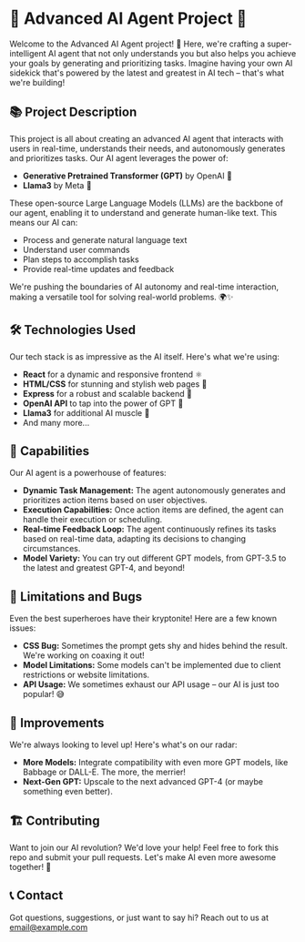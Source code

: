 # 🌟 Advanced AI Agent Project 🌟

Welcome to the Advanced AI Agent project! 🚀 Here, we're crafting a super-intelligent AI agent that not only understands you but also helps you achieve your goals by generating and prioritizing tasks. Imagine having your own AI sidekick that's powered by the latest and greatest in AI tech – that's what we're building!

## 📚 Project Description

This project is all about creating an advanced AI agent that interacts with users in real-time, understands their needs, and autonomously generates and prioritizes tasks. Our AI agent leverages the power of:

- **Generative Pretrained Transformer (GPT)** by OpenAI 🤖
- **Llama3** by Meta 🦙

These open-source Large Language Models (LLMs) are the backbone of our agent, enabling it to understand and generate human-like text. This means our AI can:

- Process and generate natural language text
- Understand user commands
- Plan steps to accomplish tasks
- Provide real-time updates and feedback

We're pushing the boundaries of AI autonomy and real-time interaction, making a versatile tool for solving real-world problems. 🌍✨

## 🛠️ Technologies Used

Our tech stack is as impressive as the AI itself. Here's what we're using:

- **React** for a dynamic and responsive frontend ⚛️
- **HTML/CSS** for stunning and stylish web pages 🎨
- **Express** for a robust and scalable backend 🚀
- **OpenAI API** to tap into the power of GPT 🧠
- **Llama3** for additional AI muscle 💪
- And many more...

## 🚀 Capabilities

Our AI agent is a powerhouse of features:

- **Dynamic Task Management:** The agent autonomously generates and prioritizes action items based on user objectives.
- **Execution Capabilities:** Once action items are defined, the agent can handle their execution or scheduling.
- **Real-time Feedback Loop:** The agent continuously refines its tasks based on real-time data, adapting its decisions to changing circumstances.
- **Model Variety:** You can try out different GPT models, from GPT-3.5 to the latest and greatest GPT-4, and beyond!

## 🐞 Limitations and Bugs

Even the best superheroes have their kryptonite! Here are a few known issues:

- **CSS Bug:** Sometimes the prompt gets shy and hides behind the result. We're working on coaxing it out!
- **Model Limitations:** Some models can't be implemented due to client restrictions or website limitations.
- **API Usage:** We sometimes exhaust our API usage – our AI is just too popular! 😅

## 🚀 Improvements

We're always looking to level up! Here's what's on our radar:

- **More Models:** Integrate compatibility with even more GPT models, like Babbage or DALL-E. The more, the merrier!
- **Next-Gen GPT:** Upscale to the next advanced GPT-4 (or maybe something even better).

## 🏗️ Contributing

Want to join our AI revolution? We'd love your help! Feel free to fork this repo and submit your pull requests. Let's make AI even more awesome together! 💪

## 📞 Contact

Got questions, suggestions, or just want to say hi? Reach out to us at [email@example.com](chitranshsaxena67@gmail.com)
